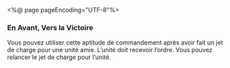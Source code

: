 <%@ page pageEncoding="UTF-8"%>
<div>
	<h3>En Avant, Vers la Victoire</h3>
	<p>Vous pouvez utiliser cette aptitude de commandement après avoir fait un jet de charge pour	une 
	unité amie. L’unité doit recevoir l’ordre. Vous pouvez relancer le jet de charge pour l’unité.</p>
</div>